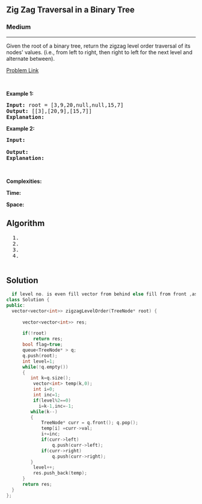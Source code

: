 <h2>Zig Zag Traversal in a Binary Tree</h2>
<h3>Medium</h3><hr>
<div><p>
  Given the root of a binary tree, return the zigzag level order traversal of its nodes' values. (i.e., from left to right, then right to left for the next level and alternate between).

 
</p>


[Problem Link](https://leetcode.com/problems/binary-tree-zigzag-level-order-traversal/)

<p>&nbsp;</p>
<p><strong>Example 1:</strong></p>

      
 
<pre><strong>Input:</strong> root = [3,9,20,null,null,15,7]
<strong>Output:</strong> [[3],[20,9],[15,7]]
<strong>Explanation:</strong> 
</pre>

<p><strong>Example 2:</strong></p>

<pre><strong>Input:</strong> 
     
<strong>Output:</strong> 
<strong>Explanation:</strong> 
</pre>

<p>&nbsp;</p>
<p><strong>Complexities:</strong></p>
<strong>Time:</strong> 
  
<strong>Space:</strong> 
  <h2> Algorithm </h2>
 <pre>
  1. 
  2.
  3. 
  4. 
  </pre>
  <h2> Solution </h2>
  
  ``` c++ 
    if level no. is even fill vector from behind else fill from front ,as simple as that
  class Solution {
public:
    vector<vector<int>> zigzagLevelOrder(TreeNode* root) {
        
        vector<vector<int>> res;
        
        if(!root)
            return res;
        bool flag=true;
        queue<TreeNode* > q;
        q.push(root);
        int level=1;
        while(!q.empty())
        {
           int k=q.size();
            vector<int> temp(k,0);
            int i=0;
            int inc=1;
            if(level%2==0)
              i=k-1,inc=-1;
           while(k--)
           {
               TreeNode* curr = q.front(); q.pop();
               temp[i] =curr->val;
               i+=inc;
               if(curr->left)
                   q.push(curr->left);
               if(curr->right)
                   q.push(curr->right);
           }
            level++;
            res.push_back(temp);
        }  
        return res;
    }
};
  ```
</div>
